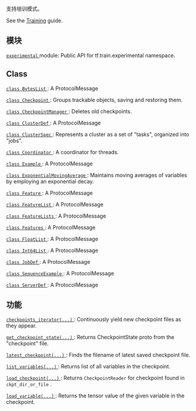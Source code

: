 支持培训模式。

See the [Training](https://tensorflow.org/api_guides/python/train) guide.

## 模块
[ `experimental` ](https://tensorflow.google.cn/api_docs/python/tf/compat/v2/train/experimental) module: Public API for tf.train.experimental namespace.

## Class 
[ `class BytesList` ](https://tensorflow.google.cn/api_docs/python/tf/train/BytesList): A ProtocolMessage

[ `class Checkpoint` ](https://tensorflow.google.cn/api_docs/python/tf/train/Checkpoint): Groups trackable objects, saving and restoring them.

[ `class CheckpointManager` ](https://tensorflow.google.cn/api_docs/python/tf/train/CheckpointManager): Deletes old checkpoints.

[ `class ClusterDef` ](https://tensorflow.google.cn/api_docs/python/tf/train/ClusterDef): A ProtocolMessage

[ `class ClusterSpec` ](https://tensorflow.google.cn/api_docs/python/tf/train/ClusterSpec): Represents a cluster as a set of "tasks", organized into "jobs".

[ `class Coordinator` ](https://tensorflow.google.cn/api_docs/python/tf/train/Coordinator): A coordinator for threads.

[ `class Example` ](https://tensorflow.google.cn/api_docs/python/tf/train/Example): A ProtocolMessage

[ `class ExponentialMovingAverage` ](https://tensorflow.google.cn/api_docs/python/tf/train/ExponentialMovingAverage): Maintains moving averages of variables by employing an exponential decay.

[ `class Feature` ](https://tensorflow.google.cn/api_docs/python/tf/train/Feature): A ProtocolMessage

[ `class FeatureList` ](https://tensorflow.google.cn/api_docs/python/tf/train/FeatureList): A ProtocolMessage

[ `class FeatureLists` ](https://tensorflow.google.cn/api_docs/python/tf/train/FeatureLists): A ProtocolMessage

[ `class Features` ](https://tensorflow.google.cn/api_docs/python/tf/train/Features): A ProtocolMessage

[ `class FloatList` ](https://tensorflow.google.cn/api_docs/python/tf/train/FloatList): A ProtocolMessage

[ `class Int64List` ](https://tensorflow.google.cn/api_docs/python/tf/train/Int64List): A ProtocolMessage

[ `class JobDef` ](https://tensorflow.google.cn/api_docs/python/tf/train/JobDef): A ProtocolMessage

[ `class SequenceExample` ](https://tensorflow.google.cn/api_docs/python/tf/train/SequenceExample): A ProtocolMessage

[ `class ServerDef` ](https://tensorflow.google.cn/api_docs/python/tf/train/ServerDef): A ProtocolMessage

## 功能
[ `checkpoints_iterator(...)` ](https://tensorflow.google.cn/api_docs/python/tf/train/checkpoints_iterator): Continuously yield new checkpoint files as they appear.

[ `get_checkpoint_state(...)` ](https://tensorflow.google.cn/api_docs/python/tf/train/get_checkpoint_state): Returns CheckpointState proto from the "checkpoint" file.

[ `latest_checkpoint(...)` ](https://tensorflow.google.cn/api_docs/python/tf/train/latest_checkpoint): Finds the filename of latest saved checkpoint file.

[ `list_variables(...)` ](https://tensorflow.google.cn/api_docs/python/tf/train/list_variables): Returns list of all variables in the checkpoint.

[ `load_checkpoint(...)` ](https://tensorflow.google.cn/api_docs/python/tf/train/load_checkpoint): Returns  `CheckpointReader`  for checkpoint found in  `ckpt_dir_or_file` .

[ `load_variable(...)` ](https://tensorflow.google.cn/api_docs/python/tf/train/load_variable): Returns the tensor value of the given variable in the checkpoint.

